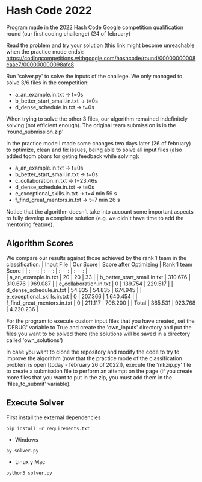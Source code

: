 # Hash Code 2022

Program made in the 2022 Hash Code Google competition qualification round (our first coding challenge) (24 of february)

Read the problem and try your solution (this link might become unreachable when the practice mode ends): https://codingcompetitions.withgoogle.com/hashcode/round/00000000008caae7/000000000098afc8 

Run 'solver.py' to solve the inputs of the challege. We only managed to solve 3/6 files in the competition:
- a_an_example.in.txt -> t=0s
- b_better_start_small.in.txt -> t=0s
- d_dense_schedule.in.txt -> t=0s

When trying to solve the other 3 files, our algorithm remained indefinitely solving (not efficient enough). The original team submission is in the 'round_submission.zip'

In the practice mode I made some changes two days later (26 of february) to optimize, clean and fix issues, being able to solve all input files (also added tqdm pbars for geting feedback while solving):
- a_an_example.in.txt -> t=0s
- b_better_start_small.in.txt -> t=0s
- c_collaboration.in.txt -> t=23.46s
- d_dense_schedule.in.txt -> t=0s
- e_exceptional_skills.in.txt -> t=4 min 59 s
- f_find_great_mentors.in.txt -> t=7 min 26 s

Notice that the algorithm doesn't take into account some important aspects to fully develop a complete solution (e.g. we didn't have time to add the mentoring feature).

## Algorithm Scores
We compare our results against those achieved by the rank 1 team in the classification.
| Input File | Our Score | Score after Optimizing | Rank 1 team Score |
|     :---:      |  :---:   | :---: | :---: |  
| a_an_example.in.txt  |  20  | 20 | 33 |
| b_better_start_small.in.txt  | 310.676 | 310.676 | 969.087 |
| c_collaboration.in.txt  | 0 | 139.754 | 229.517 |
| d_dense_schedule.in.txt  | 54.835 | 54.835 | 674.945 |
| e_exceptional_skills.in.txt  | 0 | 207.366 | 1.640.454 |
| f_find_great_mentors.in.txt  | 0 | 211.117 | 706.200 |
| Total  | 365.531 | 923.768 | 4.220.236 |

For the program to execute custom input files that you have created, set the 'DEBUG' variable to True and create the 'own_inputs' directory and put the files you want to be solved there (the solutions will be saved in a directory called 'own_solutions')

In case you want to clone the repository and modify the code to try to improve the algorithm (now that the practice mode of the classification problem is open [today - february 26 of 2022]), execute the 'mkzip.py' file to create a submission file to perform an attempt on the page (if you create more files that you want to put in the zip, you must add them in the 'files_to_submit' variable).

## Execute Solver
First install the external dependencies
```
pip install -r requirements.txt
```
- Windows
```
py solver.py
```
- Linux y Mac
```
python3 solver.py
```
